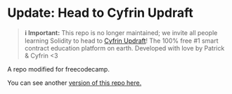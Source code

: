 # Update: Head to Cyfrin Updraft

> **ℹ️ Important:** This repo is no longer maintained; we invite all people learning Solidity to head to [Cyfrin Updraft](https://updraft.cyfrin.io/)! The 100% free #1 smart contract education platform on earth. Developed with love by Patrick & Cyfrin <3

A repo modified for freecodecamp.

You can see another [version of this repo here.](https://github.com/PatrickAlphaC/erc20-brownie)
